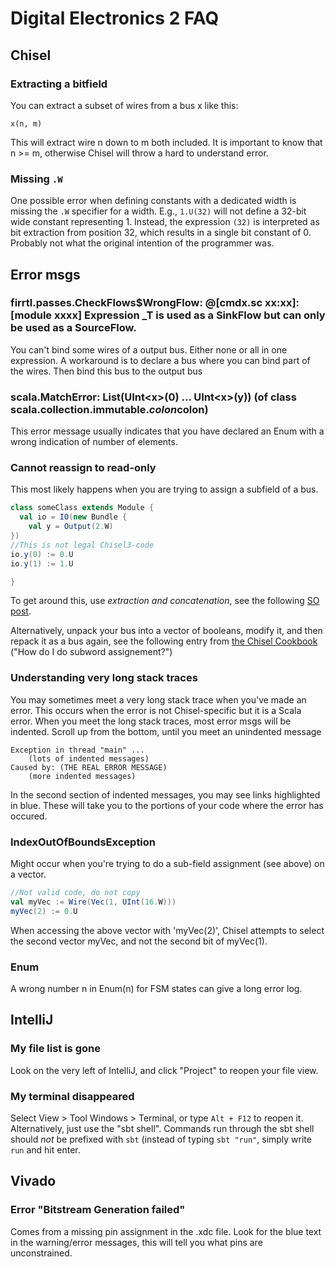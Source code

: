 # Digital Electronics 2 FAQ

## Chisel

### Extracting a bitfield
You can extract a subset of wires from a bus x like this:  
    
    x(n, m)

This will extract wire n down to m both included. It is important to know that n >= m, otherwise Chisel will throw a hard to understand error.

### Missing ```.W```

One possible error when defining constants with a dedicated width is missing the ```.W```
specifier for a width. E.g., ```1.U(32)``` will not define a 32-bit wide constant representing 1.
Instead, the expression ```(32)``` is interpreted as bit extraction from position 32, which results
in a single bit constant of 0. Probably not what the original intention of the programmer was.


## Error msgs


### firrtl.passes.CheckFlows$WrongFlow:  @[cmdx.sc xx:xx]: [module xxxx]  Expression _T is used as a SinkFlow but can only be used as a SourceFlow.

You can't bind some wires of a output bus. Either none or all in one expression. A workaround is to declare a bus where you can bind part of the wires. Then bind this bus to the output bus

### scala.MatchError: List(UInt\<x\>(0) ... UInt\<x>(y)) (of class scala.collection.immutable.$colon$colon)
This error message usually indicates that you have declared an Enum with a wrong indication of number of elements.

### Cannot reassign to read-only
This most likely happens when you are trying to assign a subfield of a bus.
```scala
class someClass extends Module {
  val io = IO(new Bundle {
    val y = Output(2.W)
})
//This is not legal Chisel3-code
io.y(0) := 0.U
io.y(1) := 1.U

}
```
To get around this, use *extraction and concatenation*, see the following [SO post](https://stackoverflow.com/questions/40950073/chisel-3-assignment-to-bit-range).

Alternatively, unpack your bus into a vector of booleans, modify it, and then repack it as a bus again, see the following entry from [the Chisel Cookbook](https://github.com/freechipsproject/chisel3/wiki/Cookbook#how-do-i-do-subword-assignment-assign-to-some-bits-in-a-uint) ("How do I do subword assignement?")

### Understanding very long stack traces
You may sometimes meet a very long stack trace when you've made an error. This occurs when the error is not Chisel-specific but it is a Scala error. When you meet the long stack traces, most error msgs will be indented. Scroll up from the bottom, until you meet an unindented message
```
Exception in thread "main" ...
    (lots of indented messages)
Caused by: (THE REAL ERROR MESSAGE)
    (more indented messages)
```
In the second section of indented messages, you may see links highlighted in blue. These will take you to the portions of your code where the error has occured.

### IndexOutOfBoundsException
Might occur when you're trying to do a sub-field assignment (see above) on a vector. 
```scala
//Not valid code, do not copy
val myVec := Wire(Vec(1, UInt(16.W)))
myVec(2) := 0.U 
```
When accessing the above vector with 'myVec(2)', Chisel attempts to select the second vector myVec, and not the second bit of myVec(1).

### Enum

A wrong number n in Enum(n) for FSM states can give a long error log.

## IntelliJ

### My file list is gone
Look on the very left of IntelliJ, and click "Project" to reopen your file view.

### My terminal disappeared
Select View > Tool Windows > Terminal, or type `Alt + F12` to reopen it. Alternatively, just use the "sbt shell". Commands run through the sbt shell should *not* be prefixed with `sbt` (instead of typing `sbt "run"`, simply write `run` and hit enter.

## Vivado

### Error "Bitstream Generation failed"

Comes from a missing pin assignment in the .xdc file. Look for the blue text in the warning/error messages, this will tell you what pins are unconstrained.


